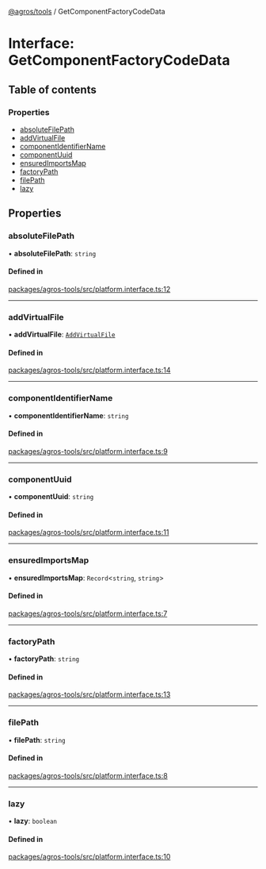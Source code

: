 [@agros/tools](../index.md) / GetComponentFactoryCodeData

# Interface: GetComponentFactoryCodeData

## Table of contents

### Properties

- [absoluteFilePath](GetComponentFactoryCodeData.md#absolutefilepath)
- [addVirtualFile](GetComponentFactoryCodeData.md#addvirtualfile)
- [componentIdentifierName](GetComponentFactoryCodeData.md#componentidentifiername)
- [componentUuid](GetComponentFactoryCodeData.md#componentuuid)
- [ensuredImportsMap](GetComponentFactoryCodeData.md#ensuredimportsmap)
- [factoryPath](GetComponentFactoryCodeData.md#factorypath)
- [filePath](GetComponentFactoryCodeData.md#filepath)
- [lazy](GetComponentFactoryCodeData.md#lazy)

## Properties

### <a id="absolutefilepath" name="absolutefilepath"></a> absoluteFilePath

• **absoluteFilePath**: `string`

#### Defined in

[packages/agros-tools/src/platform.interface.ts:12](https://github.com/agrosjs/agros/blob/765d850/packages/agros-tools/src/platform.interface.ts#L12)

___

### <a id="addvirtualfile" name="addvirtualfile"></a> addVirtualFile

• **addVirtualFile**: [`AddVirtualFile`](../index.md#addvirtualfile)

#### Defined in

[packages/agros-tools/src/platform.interface.ts:14](https://github.com/agrosjs/agros/blob/765d850/packages/agros-tools/src/platform.interface.ts#L14)

___

### <a id="componentidentifiername" name="componentidentifiername"></a> componentIdentifierName

• **componentIdentifierName**: `string`

#### Defined in

[packages/agros-tools/src/platform.interface.ts:9](https://github.com/agrosjs/agros/blob/765d850/packages/agros-tools/src/platform.interface.ts#L9)

___

### <a id="componentuuid" name="componentuuid"></a> componentUuid

• **componentUuid**: `string`

#### Defined in

[packages/agros-tools/src/platform.interface.ts:11](https://github.com/agrosjs/agros/blob/765d850/packages/agros-tools/src/platform.interface.ts#L11)

___

### <a id="ensuredimportsmap" name="ensuredimportsmap"></a> ensuredImportsMap

• **ensuredImportsMap**: `Record`<`string`, `string`\>

#### Defined in

[packages/agros-tools/src/platform.interface.ts:7](https://github.com/agrosjs/agros/blob/765d850/packages/agros-tools/src/platform.interface.ts#L7)

___

### <a id="factorypath" name="factorypath"></a> factoryPath

• **factoryPath**: `string`

#### Defined in

[packages/agros-tools/src/platform.interface.ts:13](https://github.com/agrosjs/agros/blob/765d850/packages/agros-tools/src/platform.interface.ts#L13)

___

### <a id="filepath" name="filepath"></a> filePath

• **filePath**: `string`

#### Defined in

[packages/agros-tools/src/platform.interface.ts:8](https://github.com/agrosjs/agros/blob/765d850/packages/agros-tools/src/platform.interface.ts#L8)

___

### <a id="lazy" name="lazy"></a> lazy

• **lazy**: `boolean`

#### Defined in

[packages/agros-tools/src/platform.interface.ts:10](https://github.com/agrosjs/agros/blob/765d850/packages/agros-tools/src/platform.interface.ts#L10)
